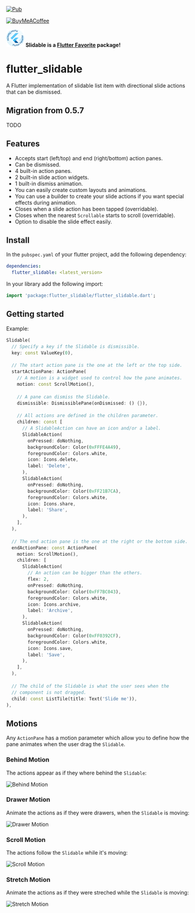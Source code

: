 <!-- [![Build][github_action_badge]][github_action] -->
[![Pub][pub_badge]][pub]
<!-- [![Codecov][codecov_badge]][codecov] -->
[![BuyMeACoffee][buy_me_a_coffee_badge]][buy_me_a_coffee]


![Flutter Favorite][flutter_favorite_badge]
**Slidable is a [Flutter Favorite][flutter_favorite] package!**

# flutter_slidable

A Flutter implementation of slidable list item with directional slide actions that can be dismissed.

## Migration from 0.5.7
TODO

## Features

* Accepts start (left/top) and end (right/bottom) action panes.
* Can be dismissed.
* 4 built-in action panes.
* 2 built-in slide action widgets.
* 1 built-in dismiss animation.
* You can easily create custom layouts and animations.
* You can use a builder to create your slide actions if you want special effects during animation.
* Closes when a slide action has been tapped (overridable).
* Closes when the nearest `Scrollable` starts to scroll (overridable).
* Option to disable the slide effect easily.

## Install

In the `pubspec.yaml` of your flutter project, add the following dependency:

```yaml
dependencies:
  flutter_slidable: <latest_version>
```

In your library add the following import:

```dart
import 'package:flutter_slidable/flutter_slidable.dart';
```

## Getting started

Example:

```dart
Slidable(
  // Specify a key if the Slidable is dismissible.
  key: const ValueKey(0),

  // The start action pane is the one at the left or the top side.
  startActionPane: ActionPane(
    // A motion is a widget used to control how the pane animates.
    motion: const ScrollMotion(),

    // A pane can dismiss the Slidable.
    dismissible: DismissiblePane(onDismissed: () {}),

    // All actions are defined in the children parameter.
    children: const [
      // A SlidableAction can have an icon and/or a label.
      SlidableAction(
        onPressed: doNothing,
        backgroundColor: Color(0xFFFE4A49),
        foregroundColor: Colors.white,
        icon: Icons.delete,
        label: 'Delete',
      ),
      SlidableAction(
        onPressed: doNothing,
        backgroundColor: Color(0xFF21B7CA),
        foregroundColor: Colors.white,
        icon: Icons.share,
        label: 'Share',
      ),
    ],
  ),

  // The end action pane is the one at the right or the bottom side.
  endActionPane: const ActionPane(
    motion: ScrollMotion(),
    children: [
      SlidableAction(
        // An action can be bigger than the others.
        flex: 2,
        onPressed: doNothing,
        backgroundColor: Color(0xFF7BC043),
        foregroundColor: Colors.white,
        icon: Icons.archive,
        label: 'Archive',
      ),
      SlidableAction(
        onPressed: doNothing,
        backgroundColor: Color(0xFF0392CF),
        foregroundColor: Colors.white,
        icon: Icons.save,
        label: 'Save',
      ),
    ],
  ),

  // The child of the Slidable is what the user sees when the
  // component is not dragged.
  child: const ListTile(title: Text('Slide me')),
),
```

## Motions

Any `ActionPane` has a motion parameter which allow you to define how the pane animates when the user drag the `Slidable`.

### Behind Motion

The actions appear as if they where behind the `Slidable`:

![Behind Motion][behind_motion]

### Drawer Motion

Animate the actions as if they were drawers, when the `Slidable` is moving:

![Drawer Motion][drawer_motion]

### Scroll Motion

The actions follow the `Slidable` while it's moving:

![Scroll Motion][scroll_motion]

### Stretch Motion

Animate the actions as if they were streched while the `Slidable` is moving:

![Stretch Motion][stretch_motion]

<!-- Links -->
[github_action_badge]: https://github.com/letsar/flutter_slidable/workflows/Build/badge.svg
[github_action]: https://github.com/letsar/flutter_slidable/actions
[pub_badge]: https://img.shields.io/pub/v/flutter_slidable.svg
[pub]: https://pub.dartlang.org/packages/flutter_slidable
[codecov]: https://codecov.io/gh/letsar/flutter_slidable
[codecov_badge]: https://codecov.io/gh/letsar/flutter_slidable/branch/main/graph/badge.svg
[buy_me_a_coffee]: https://www.buymeacoffee.com/romainrastel
[buy_me_a_coffee_badge]: https://img.buymeacoffee.com/button-api/?text=Donate&emoji=&slug=romainrastel&button_colour=29b6f6&font_colour=000000&font_family=Cookie&outline_colour=000000&coffee_colour=FFDD00
[flutter_favorite_badge]: https://raw.githubusercontent.com/letsar/flutter_slidable/master/doc/images/flutter_favorite_badge.png
[flutter_favorite]: https://flutter.dev/docs/development/packages-and-plugins/favorites

[behind_motion]: https://raw.githubusercontent.com/letsar/flutter_slidable/assets/behind_motion.gif
[drawer_motion]: https://raw.githubusercontent.com/letsar/flutter_slidable/assets/drawer_motion.gif
[scroll_motion]: https://raw.githubusercontent.com/letsar/flutter_slidable/assets/scroll_motion.gif
[stretch_motion]: https://raw.githubusercontent.com/letsar/flutter_slidable/assets/stretch_motion.gif